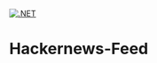 [![.NET](https://github.com/lvchkn/Hackernews-Feed/actions/workflows/dotnet.yml/badge.svg?branch=main)](https://github.com/lvchkn/Hackernews-Feed/actions/workflows/dotnet.yml)

# Hackernews-Feed
